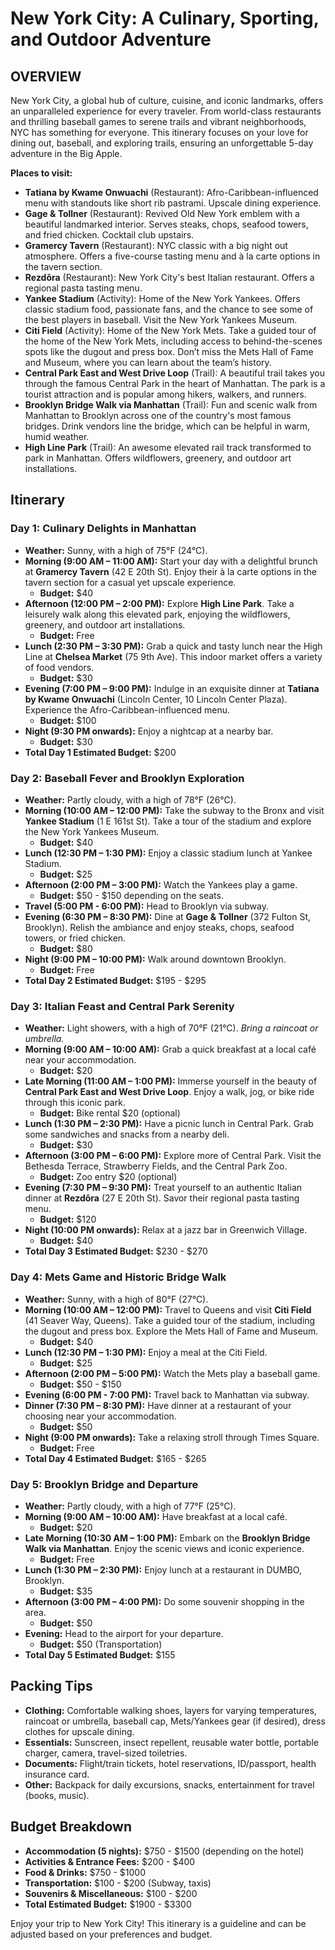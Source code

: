 # New York City: A Culinary, Sporting, and Outdoor Adventure

## OVERVIEW

New York City, a global hub of culture, cuisine, and iconic landmarks, offers an unparalleled experience for every traveler. From world-class restaurants and thrilling baseball games to serene trails and vibrant neighborhoods, NYC has something for everyone. This itinerary focuses on your love for dining out, baseball, and exploring trails, ensuring an unforgettable 5-day adventure in the Big Apple.

**Places to visit:**

*   **Tatiana by Kwame Onwuachi** (Restaurant): Afro-Caribbean-influenced menu with standouts like short rib pastrami. Upscale dining experience.
*   **Gage & Tollner** (Restaurant): Revived Old New York emblem with a beautiful landmarked interior. Serves steaks, chops, seafood towers, and fried chicken. Cocktail club upstairs.
*   **Gramercy Tavern** (Restaurant): NYC classic with a big night out atmosphere. Offers a five-course tasting menu and à la carte options in the tavern section.
*   **Rezdôra** (Restaurant): New York City's best Italian restaurant. Offers a regional pasta tasting menu.
*   **Yankee Stadium** (Activity): Home of the New York Yankees. Offers classic stadium food, passionate fans, and the chance to see some of the best players in baseball. Visit the New York Yankees Museum.
*   **Citi Field** (Activity): Home of the New York Mets. Take a guided tour of the home of the New York Mets, including access to behind-the-scenes spots like the dugout and press box. Don’t miss the Mets Hall of Fame and Museum, where you can learn about the team’s history.
*   **Central Park East and West Drive Loop** (Trail): A beautiful trail takes you through the famous Central Park in the heart of Manhattan. The park is a tourist attraction and is popular among hikers, walkers, and runners.
*   **Brooklyn Bridge Walk via Manhattan** (Trail): Fun and scenic walk from Manhattan to Brooklyn across one of the country's most famous bridges. Drink vendors line the bridge, which can be helpful in warm, humid weather.
*   **High Line Park** (Trail): An awesome elevated rail track transformed to park in Manhattan. Offers wildflowers, greenery, and outdoor art installations.

## Itinerary

### Day 1: Culinary Delights in Manhattan

*   **Weather:** Sunny, with a high of 75°F (24°C).
*   **Morning (9:00 AM – 11:00 AM):** Start your day with a delightful brunch at **Gramercy Tavern** (42 E 20th St). Enjoy their à la carte options in the tavern section for a casual yet upscale experience.
    *   **Budget:** \$40
*   **Afternoon (12:00 PM – 2:00 PM):** Explore **High Line Park**. Take a leisurely walk along this elevated park, enjoying the wildflowers, greenery, and outdoor art installations.
    *   **Budget:** Free
*   **Lunch (2:30 PM – 3:30 PM):** Grab a quick and tasty lunch near the High Line at **Chelsea Market** (75 9th Ave). This indoor market offers a variety of food vendors.
    *   **Budget:** \$30
*   **Evening (7:00 PM – 9:00 PM):** Indulge in an exquisite dinner at **Tatiana by Kwame Onwuachi** (Lincoln Center, 10 Lincoln Center Plaza). Experience the Afro-Caribbean-influenced menu.
    *   **Budget:** \$100
*   **Night (9:30 PM onwards):** Enjoy a nightcap at a nearby bar.
    *   **Budget:** \$30
*   **Total Day 1 Estimated Budget:** \$200

### Day 2: Baseball Fever and Brooklyn Exploration

*   **Weather:** Partly cloudy, with a high of 78°F (26°C).
*   **Morning (10:00 AM – 12:00 PM):** Take the subway to the Bronx and visit **Yankee Stadium** (1 E 161st St). Take a tour of the stadium and explore the New York Yankees Museum.
    *   **Budget:** \$40
*   **Lunch (12:30 PM – 1:30 PM):** Enjoy a classic stadium lunch at Yankee Stadium.
    *   **Budget:** \$25
*   **Afternoon (2:00 PM – 3:00 PM):** Watch the Yankees play a game.
    *   **Budget:** \$50 - \$150 depending on the seats.
*   **Travel (5:00 PM - 6:00 PM):** Head to Brooklyn via subway.
*   **Evening (6:30 PM – 8:30 PM):** Dine at **Gage & Tollner** (372 Fulton St, Brooklyn). Relish the ambiance and enjoy steaks, chops, seafood towers, or fried chicken.
    *   **Budget:** \$80
*   **Night (9:00 PM – 10:00 PM):** Walk around downtown Brooklyn.
    *   **Budget:** Free
*   **Total Day 2 Estimated Budget:** \$195 - \$295

### Day 3: Italian Feast and Central Park Serenity

*   **Weather:** Light showers, with a high of 70°F (21°C). *Bring a raincoat or umbrella.*
*   **Morning (9:00 AM – 10:00 AM):** Grab a quick breakfast at a local café near your accommodation.
    *   **Budget:** \$20
*   **Late Morning (11:00 AM – 1:00 PM):** Immerse yourself in the beauty of **Central Park East and West Drive Loop**. Enjoy a walk, jog, or bike ride through this iconic park.
    *   **Budget:** Bike rental \$20 (optional)
*   **Lunch (1:30 PM – 2:30 PM):** Have a picnic lunch in Central Park. Grab some sandwiches and snacks from a nearby deli.
    *   **Budget:** \$30
*   **Afternoon (3:00 PM – 6:00 PM):** Explore more of Central Park. Visit the Bethesda Terrace, Strawberry Fields, and the Central Park Zoo.
    *   **Budget:** Zoo entry \$20 (optional)
*   **Evening (7:30 PM – 9:30 PM):** Treat yourself to an authentic Italian dinner at **Rezdôra** (27 E 20th St). Savor their regional pasta tasting menu.
    *   **Budget:** \$120
*   **Night (10:00 PM onwards):** Relax at a jazz bar in Greenwich Village.
    *   **Budget:** \$40
*   **Total Day 3 Estimated Budget:** \$230 - \$270

### Day 4: Mets Game and Historic Bridge Walk

*   **Weather:** Sunny, with a high of 80°F (27°C).
*   **Morning (10:00 AM – 12:00 PM):** Travel to Queens and visit **Citi Field** (41 Seaver Way, Queens). Take a guided tour of the stadium, including the dugout and press box. Explore the Mets Hall of Fame and Museum.
    *   **Budget:** \$40
*   **Lunch (12:30 PM – 1:30 PM):** Enjoy a meal at the Citi Field.
    *   **Budget:** \$25
*   **Afternoon (2:00 PM – 5:00 PM):** Watch the Mets play a baseball game.
    *   **Budget:** \$50 - \$150
*   **Evening (6:00 PM - 7:00 PM):** Travel back to Manhattan via subway.
*   **Dinner (7:30 PM – 8:30 PM):** Have dinner at a restaurant of your choosing near your accommodation.
    *   **Budget:** \$50
*   **Night (9:00 PM onwards):** Take a relaxing stroll through Times Square.
    *   **Budget:** Free
*   **Total Day 4 Estimated Budget:** \$165 - \$265

### Day 5: Brooklyn Bridge and Departure

*   **Weather:** Partly cloudy, with a high of 77°F (25°C).
*   **Morning (9:00 AM – 10:00 AM):** Have breakfast at a local café.
    *   **Budget:** \$20
*   **Late Morning (10:30 AM – 1:00 PM):** Embark on the **Brooklyn Bridge Walk via Manhattan**. Enjoy the scenic views and iconic experience.
    *   **Budget:** Free
*   **Lunch (1:30 PM – 2:30 PM):** Enjoy lunch at a restaurant in DUMBO, Brooklyn.
    *   **Budget:** \$35
*   **Afternoon (3:00 PM – 4:00 PM):** Do some souvenir shopping in the area.
    *   **Budget:** \$50
*   **Evening:** Head to the airport for your departure.
    *   **Budget:** \$50 (Transportation)
*   **Total Day 5 Estimated Budget:** \$155

## Packing Tips

*   **Clothing:** Comfortable walking shoes, layers for varying temperatures, raincoat or umbrella, baseball cap, Mets/Yankees gear (if desired), dress clothes for upscale dining.
*   **Essentials:** Sunscreen, insect repellent, reusable water bottle, portable charger, camera, travel-sized toiletries.
*   **Documents:** Flight/train tickets, hotel reservations, ID/passport, health insurance card.
*   **Other:** Backpack for daily excursions, snacks, entertainment for travel (books, music).

## Budget Breakdown

*   **Accommodation (5 nights):** \$750 - \$1500 (depending on the hotel)
*   **Activities & Entrance Fees:** \$200 - \$400
*   **Food & Drinks:** \$750 - \$1000
*   **Transportation:** \$100 - \$200 (Subway, taxis)
*   **Souvenirs & Miscellaneous:** \$100 - \$200
*   **Total Estimated Budget:** \$1900 - \$3300

Enjoy your trip to New York City! This itinerary is a guideline and can be adjusted based on your preferences and budget.